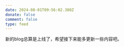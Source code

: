 ```yaml
---
date: 2024-08-01T09:56:02.308Z
donate: false
comment: false
type: feed
---
```

新的blog总算是上线了，希望接下来能多更新一些内容吧。